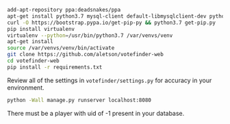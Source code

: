 ```bash
add-apt-repository ppa:deadsnakes/ppa
apt-get install python3.7 mysql-client default-libmysqlclient-dev python3.7-dev build-essential libssl-dev
curl -O https://bootstrap.pypa.io/get-pip-py && python3.7 get-pip.py
pip install virtualenv
virtualenv --python=/usr/bin/python3.7 /var/venvs/venv
apt-get install 
source /var/venvs/venv/bin/activate
git clone https://github.com/aletson/votefinder-web
cd votefinder-web
pip install -r requirements.txt
```
Review all of the settings in `votefinder/settings.py` for accuracy in your environment.
```bash
python -Wall manage.py runserver localhost:8080
```
There must be a player with uid of -1 present in your database.
